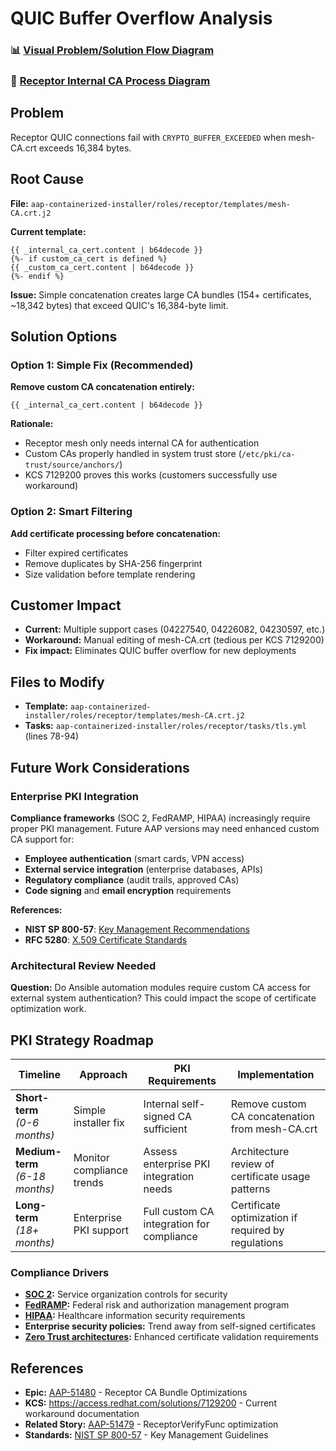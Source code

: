 # QUIC Buffer Overflow Analysis

### 📊 **[Visual Problem/Solution Flow Diagram](quic-fixes-diagram.md)**
### 🔐 **[Receptor Internal CA Process Diagram](receptor-ca-flow.md)**

## Problem
Receptor QUIC connections fail with `CRYPTO_BUFFER_EXCEEDED` when mesh-CA.crt exceeds 16,384 bytes.

## Root Cause
**File:** `aap-containerized-installer/roles/receptor/templates/mesh-CA.crt.j2`

**Current template:**
```jinja
{{ _internal_ca_cert.content | b64decode }}
{%- if custom_ca_cert is defined %}
{{ _custom_ca_cert.content | b64decode }}
{%- endif %}
```

**Issue:** Simple concatenation creates large CA bundles (154+ certificates, ~18,342 bytes) that exceed QUIC's 16,384-byte limit.

## Solution Options

### Option 1: Simple Fix (Recommended)
**Remove custom CA concatenation entirely:**
```jinja
{{ _internal_ca_cert.content | b64decode }}
```

**Rationale:** 
- Receptor mesh only needs internal CA for authentication
- Custom CAs properly handled in system trust store (`/etc/pki/ca-trust/source/anchors/`)
- KCS 7129200 proves this works (customers successfully use workaround)

### Option 2: Smart Filtering
**Add certificate processing before concatenation:**
- Filter expired certificates
- Remove duplicates by SHA-256 fingerprint  
- Size validation before template rendering

## Customer Impact
- **Current:** Multiple support cases (04227540, 04226082, 04230597, etc.)
- **Workaround:** Manual editing of mesh-CA.crt (tedious per KCS 7129200)
- **Fix impact:** Eliminates QUIC buffer overflow for new deployments

## Files to Modify
- **Template:** `aap-containerized-installer/roles/receptor/templates/mesh-CA.crt.j2`
- **Tasks:** `aap-containerized-installer/roles/receptor/tasks/tls.yml` (lines 78-94)

## Future Work Considerations

### Enterprise PKI Integration
**Compliance frameworks** (SOC 2, FedRAMP, HIPAA) increasingly require proper PKI management. Future AAP versions may need enhanced custom CA support for:
- **Employee authentication** (smart cards, VPN access)
- **External service integration** (enterprise databases, APIs)
- **Regulatory compliance** (audit trails, approved CAs)
- **Code signing** and **email encryption** requirements

**References:**
- **NIST SP 800-57**: [Key Management Recommendations](https://csrc.nist.gov/publications/detail/sp/800-57-part-1/rev-5/final)
- **RFC 5280**: [X.509 Certificate Standards](https://tools.ietf.org/html/rfc5280)

### Architectural Review Needed
**Question:** Do Ansible automation modules require custom CA access for external system authentication? This could impact the scope of certificate optimization work.

## PKI Strategy Roadmap

| **Timeline** | **Approach** | **PKI Requirements** | **Implementation** |
|--------------|--------------|---------------------|-------------------|
| **Short-term**<br/>*(0-6 months)* | Simple installer fix | Internal self-signed CA sufficient | Remove custom CA concatenation from mesh-CA.crt |
| **Medium-term**<br/>*(6-18 months)* | Monitor compliance trends | Assess enterprise PKI integration needs | Architecture review of certificate usage patterns |
| **Long-term**<br/>*(18+ months)* | Enterprise PKI support | Full custom CA integration for compliance | Certificate optimization if required by regulations |

### Compliance Drivers
- **[SOC 2](https://www.aicpa.org/interestareas/frc/assuranceadvisoryservices/aicpasoc2report.html):** Service organization controls for security
- **[FedRAMP](https://www.fedramp.gov/):** Federal risk and authorization management program
- **[HIPAA](https://www.hhs.gov/hipaa/for-professionals/security/index.html):** Healthcare information security requirements
- **Enterprise security policies:** Trend away from self-signed certificates  
- **[Zero Trust architectures](https://www.nist.gov/publications/zero-trust-architecture):** Enhanced certificate validation requirements

## References
- **Epic:** [AAP-51480](https://issues.redhat.com/browse/AAP-51480) - Receptor CA Bundle Optimizations
- **KCS:** https://access.redhat.com/solutions/7129200 - Current workaround documentation
- **Related Story:** [AAP-51479](https://issues.redhat.com/browse/AAP-51479) - ReceptorVerifyFunc optimization
- **Standards:** [NIST SP 800-57](https://csrc.nist.gov/publications/detail/sp/800-57-part-1/rev-5/final) - Key Management Guidelines
